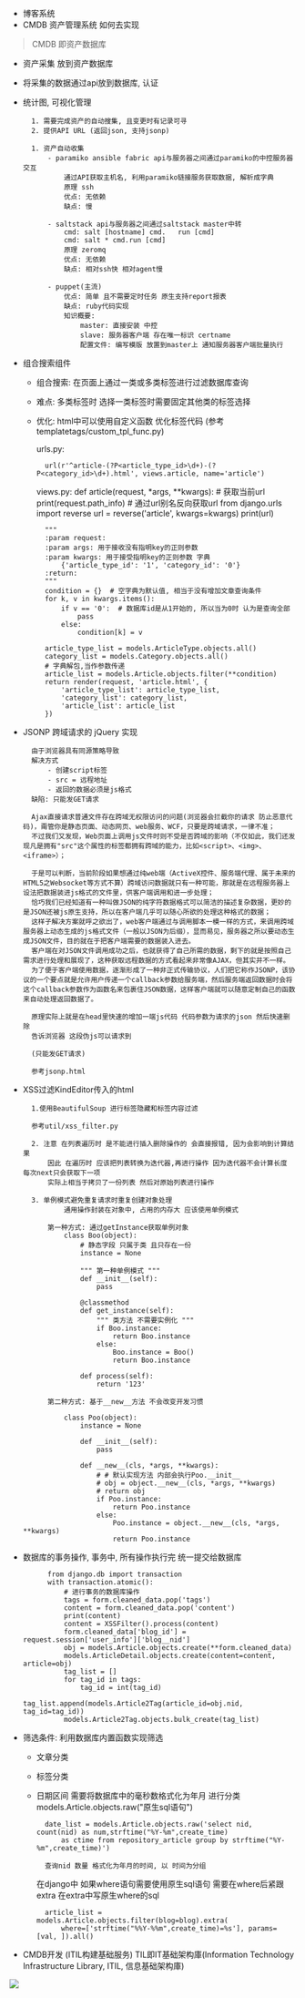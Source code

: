 - 博客系统
- CMDB 资产管理系统 如何去实现

>CMDB 即资产数据库

* 资产采集 放到资产数据库
* 将采集的数据通过api放到数据库, 认证
* 统计图, 可视化管理

        1. 需要完成资产的自动搜集, 且变更时有记录可寻
        2. 提供API URL (返回json, 支持jsonp)

        1. 资产自动收集
            - paramiko ansible fabric api与服务器之间通过paramiko的中控服务器交互
                通过API获取主机名, 利用paramiko链接服务获取数据, 解析成字典
                原理 ssh
                优点: 无依赖
                缺点: 慢

            - saltstack api与服务器之间通过saltstack master中转
                cmd: salt [hostname] cmd.   run [cmd]
                cmd: salt * cmd.run [cmd]
                原理 zeromq
                优点: 无依赖
                缺点: 相对ssh快 相对agent慢

            - puppet(主流)
                优点: 简单 且不需要定时任务 原生支持report报表
                缺点: ruby代码实现
                知识概要:
                    master: 直接安装 中控
                    slave: 服务器客户端 存在唯一标识 certname
                    配置文件: 编写模版 放置到master上 通知服务器客户端批量执行

- 组合搜索组件

    * 组合搜索: 在页面上通过一类或多类标签进行过滤数据库查询
    * 难点: 多类标签时 选择一类标签时需要固定其他类的标签选择
    * 优化: html中可以使用自定义函数 优化标签代码 (参考templatetags/custom_tpl_func.py)


        urls.py:

            url(r'^article-(?P<article_type_id>\d+)-(?P<category_id>\d+).html', views.article, name='article')

        views.py:
        def article(request, *args, **kwargs):
            # 获取当前url
            print(request.path_info)
            # 通过url别名反向获取url
            from django.urls import reverse
            url = reverse('article', kwargs=kwargs)
            print(url)

            """
            :param request:
            :param args: 用于接收没有指明key的正则参数
            :param kwargs: 用于接受指明key的正则参数 字典
                {'article_type_id': '1', 'category_id': '0'}
            :return:
            """
            condition = {}  # 空字典为默认值, 相当于没有增加文章查询条件
            for k, v in kwargs.items():
                if v == '0':  # 数据库id是从1开始的, 所以当为0时 认为是查询全部
                    pass
                else:
                    condition[k] = v

            article_type_list = models.ArticleType.objects.all()
            category_list = models.Category.objects.all()
            # 字典解包,当作参数传递
            article_list = models.Article.objects.filter(**condition)
            return render(request, 'article.html', {
                'article_type_list': article_type_list,
                'category_list': category_list,
                'article_list': article_list
            })


- JSONP 跨域请求的 jQuery 实现

        由于浏览器具有同源策略导致
        解决方式
            - 创建script标签
            - src = 远程地址
            - 返回的数据必须是js格式
        缺陷: 只能发GET请求

        Ajax直接请求普通文件存在跨域无权限访问的问题(浏览器会拦截你的请求 防止恶意代码)，甭管你是静态页面、动态网页、web服务、WCF，只要是跨域请求，一律不准；
        不过我们又发现，Web页面上调用js文件时则不受是否跨域的影响（不仅如此，我们还发现凡是拥有"src"这个属性的标签都拥有跨域的能力，比如<script>、<img>、<iframe>）；

        于是可以判断，当前阶段如果想通过纯web端（ActiveX控件、服务端代理、属于未来的HTML5之Websocket等方式不算）跨域访问数据就只有一种可能，那就是在远程服务器上设法把数据装进js格式的文件里，供客户端调用和进一步处理；
        恰巧我们已经知道有一种叫做JSON的纯字符数据格式可以简洁的描述复杂数据，更妙的是JSON还被js原生支持，所以在客户端几乎可以随心所欲的处理这种格式的数据；
        这样子解决方案就呼之欲出了，web客户端通过与调用脚本一模一样的方式，来调用跨域服务器上动态生成的js格式文件（一般以JSON为后缀），显而易见，服务器之所以要动态生成JSON文件，目的就在于把客户端需要的数据装入进去。
        客户端在对JSON文件调用成功之后，也就获得了自己所需的数据，剩下的就是按照自己需求进行处理和展现了，这种获取远程数据的方式看起来非常像AJAX，但其实并不一样。
        为了便于客户端使用数据，逐渐形成了一种非正式传输协议，人们把它称作JSONP，该协议的一个要点就是允许用户传递一个callback参数给服务端，然后服务端返回数据时会将这个callback参数作为函数名来包裹住JSON数据，这样客户端就可以随意定制自己的函数来自动处理返回数据了。

        原理实际上就是在head里快速的增加一端js代码 代码参数为请求的json 然后快速删除
        告诉浏览器 这段伪js可以请求到

        (只能发GET请求)

        参考jsonp.html

- XSS过滤KindEditor传入的html

        1.使用BeautifulSoup 进行标签隐藏和标签内容过滤

        参考util/xss_filter.py

        2. 注意 在列表遍历时 是不能进行插入删除操作的 会直接报错, 因为会影响到计算结果
            因此 在遍历时 应该把列表转换为迭代器,再进行操作 因为迭代器不会计算长度 每次next只会获取下一项
            实际上相当于拷贝了一份列表 然后对原始列表进行操作

        3. 单例模式避免重复请求时重复创建对象处理
                通用操作封装在对象中, 占用的内存大 应该使用单例模式

            第一种方式: 通过getInstance获取单例对象
                class Boo(object):
                    # 静态字段 只属于类 且只存在一份
                    instance = None

                    """ 第一种单例模式 """
                    def __init__(self):
                        pass

                    @classmethod
                    def get_instance(self):
                        """ 类方法 不需要实例化 """
                        if Boo.instance:
                            return Boo.instance
                        else:
                            Boo.instance = Boo()
                            return Boo.instance

                    def process(self):
                        return '123'

            第二种方式: 基于__new__方法 不会改变开发习惯

                class Poo(object):
                    instance = None

                    def __init__(self):
                        pass

                    def __new__(cls, *args, **kwargs):
                        # # 默认实现方法 内部会执行Poo.__init__
                        # obj = object.__new__(cls, *args, **kwargs)
                        # return obj
                        if Poo.instance:
                            return Poo.instance
                        else:
                            Poo.instance = object.__new__(cls, *args, **kwargs)
                            return Poo.instance

- 数据库的事务操作, 事务中, 所有操作执行完 统一提交给数据库

            from django.db import transaction
            with transaction.atomic():
                # 进行事务的数据库操作
                tags = form.cleaned_data.pop('tags')
                content = form.cleaned_data.pop('content')
                print(content)
                content = XSSFilter().process(content)
                form.cleaned_data['blog_id'] = request.session['user_info']['blog__nid']
                obj = models.Article.objects.create(**form.cleaned_data)
                models.ArticleDetail.objects.create(content=content, article=obj)
                tag_list = []
                for tag_id in tags:
                    tag_id = int(tag_id)
                    tag_list.append(models.Article2Tag(article_id=obj.nid, tag_id=tag_id))
                models.Article2Tag.objects.bulk_create(tag_list)

- 筛选条件: 利用数据库内置函数实现筛选
    * 文章分类
    * 标签分类
    * 日期区间 需要将数据库中的毫秒数格式化为年月 进行分类
        models.Article.objects.raw("原生sql语句")

            date_list = models.Article.objects.raw('select nid, count(nid) as num,strftime("%Y-%m",create_time)
                as ctime from repository_article group by strftime("%Y-%m",create_time)')

            查询nid 数量 格式化为年月的时间, 以 时间为分组

        在django中 如果where语句需要使用原生sql语句
        需要在where后紧跟 extra 在extra中写原生where的sql

            article_list = models.Article.objects.filter(blog=blog).extra(
                where=['strftime("%%Y-%%m",create_time)=%s'], params=[val, ]).all()


- CMDB开发 (ITIL构建基础服务)
    TIL即IT基础架构庫(Information Technology Infrastructure Library, ITIL, 信息基础架构庫)

![](https://images2015.cnblogs.com/blog/425762/201702/425762-20170217211746050-1719289549.jpg)


